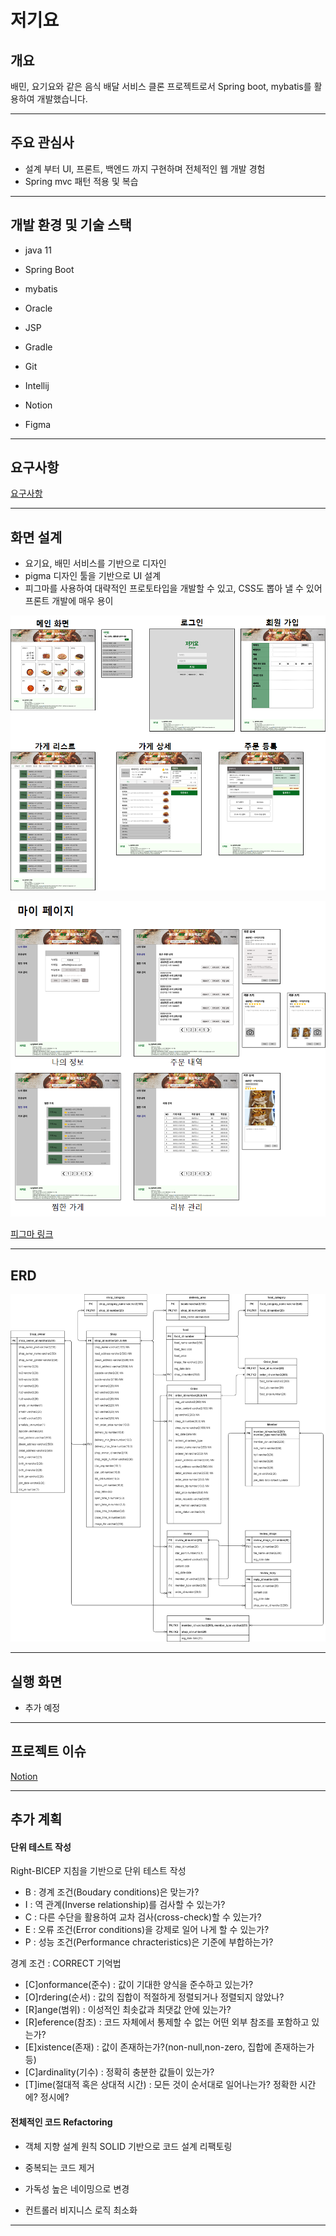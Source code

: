 # 저기요



## 개요

배민, 요기요와 같은 음식 배달 서비스 클론 프로젝트로서 Spring boot, mybatis를 활용하여 개발했습니다.

---



## 주요 관심사

- 설계 부터 UI, 프론트, 백엔드 까지 구현하며 전체적인 웹 개발 경험
- Spring mvc 패턴 적용 및 복습

---



## 개발 환경 및 기술 스택

- java 11
- Spring Boot
- mybatis
- Oracle
- JSP
- Gradle

- Git
- Intellij
- Notion
- Figma

---



## 요구사항

[요구사항](https://www.notion.so/18c3555a10334f459cf099ce299e16f8)

__ __



## 화면 설계

- 요기요, 배민 서비스를 기반으로 디자인
- pigma 디자인 툴을 기반으로 UI 설계
- 피그마를 사용하여 대략적인 프로토타입을 개발할 수 있고, CSS도 뽑아 낼 수 있어 프론트 개발에 매우 용이

![ReadMe%20fb399c6307984ebd8e000c79ebb81e66/Untitled.png](ReadMe%20fb399c6307984ebd8e000c79ebb81e66/Untitled.png)

![ReadMe%20fb399c6307984ebd8e000c79ebb81e66/Untitled%201.png](ReadMe%20fb399c6307984ebd8e000c79ebb81e66/Untitled%201.png)

[피그마 링크](https://www.figma.com/file/1iHcLqAeBK6jzzSPrjSJuP/Jeogiyo?node-id=0%3A1)

---



## ERD

![ReadMe%20fb399c6307984ebd8e000c79ebb81e66/Untitled%202.png](ReadMe%20fb399c6307984ebd8e000c79ebb81e66/Untitled%202.png)

---



## 실행 화면

- 추가 예정

---



## 프로젝트 이슈

[Notion](https://www.notion.so/b41bdb2b0c264afc98ba521facda9d74)

__ __



## 추가 계획

#### 단위 테스트 작성

Right-BICEP 지침을 기반으로 단위 테스트 작성

- B : 경계 조건(Boudary conditions)은 맞는가?
- I : 역 관계(Inverse relationship)를 검사할 수 있는가?
- C : 다른 수단을 활용하여 교차 검사(cross-check)할 수 있는가?
- E : 오류 조건(Error conditions)을 강제로 일어 나게 할 수 있는가?
- P : 성능 조건(Performance chracteristics)은 기준에 부합하는가?



경계 조건 : CORRECT 기억법

- [C]onformance(준수) : 값이 기대한 양식을 준수하고 있는가?
- [O]rdering(순서) : 값의 집합이 적절하게 정렬되거나 정렬되지 않았나?
- [R]ange(범위) : 이성적인 최솟값과 최댓값 안에 있는가?
- [R]eference(참조) : 코드 자체에서 통제할 수 없는 어떤 외부 참조를 포함하고 있는가?
- [E]xistence(존재) : 값이 존재하는가?(non-null,non-zero, 집합에 존재하는가 등)
- [C]ardinality(기수) : 정확히 충분한 값들이 있는가?
- [T]ime(절대적 혹은 상대적 시간) : 모든 것이 순서대로 일어나는가? 정확한 시간에? 정시에?




#### 전체적인 코드 Refactoring

- 객체 지향 설계 원칙 SOLID 기반으로 코드 설계 리팩토링

- 중복되는 코드 제거
- 가독성 높은 네이밍으로 변경
- 컨트롤러 비지니스 로직 최소화

---